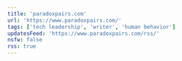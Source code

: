```yaml
---
title: 'paradoxpairs.com'
url: 'https://www.paradoxpairs.com/'
tags: ['tech leadership', 'writer', 'human behavior']
updatesFeed: 'https://www.paradoxpairs.com/rss/'
nsfw: false
rss: true
---
```

